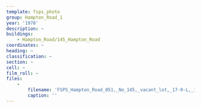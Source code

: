 ```yaml
---
template: fsps_photo
group: Hampton_Road_1
year: '1978'
description: ~
buildings:
    - Hampton_Road/145_Hampton_Road
coordinates: ~
heading: ~
classification: ~
section: ~
cell: ~
film_roll: ~
files:
    -
        filename: 'FSPS_Hampton_Road_051,_No_145,_vacant_lot,_17-9-L,_1978.png'
        caption: ''
---
```

